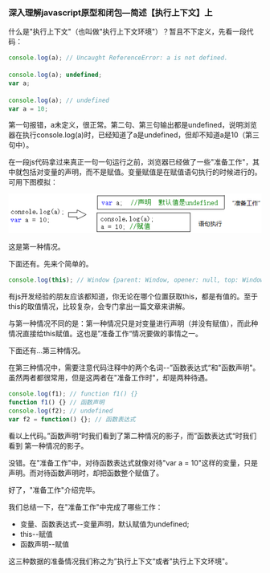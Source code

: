 ### 	深入理解javascript原型和闭包—简述【执行上下文】上

什么是"执行上下文"（也叫做"执行上下文环境"）？暂且不下定义，先看一段代码：

```javascript
console.log(a); // Uncaught ReferenceError: a is not defined.

console.log(a); undefined;
var a;

console.log(a); // undefined
var a = 10;
```

第一句报错，a未定义，很正常。第二句、第三句输出都是undefined，说明浏览器在执行console.log(a)时，已经知道了a是undefined，但却不知道a是10（第三句中）。

在一段js代码拿过来真正一句一句运行之前，浏览器已经做了一些"准备工作"，其中就包括对变量的声明，而不是赋值。变量赋值是在赋值语句执行的时候进行的。可用下图模拟：

![16f879b5b51541a1](../.vuepress/public/18201533471167122212312312.png)

这是第一种情况。

下面还有。先来个简单的。

```javascript
console.log(this); // Window {parent: Window, opener: null, top: Window, length: 3, frames: Window, …}
```

有js开发经验的朋友应该都知道，你无论在哪个位置获取this，都是有值的。至于this的取值情况，比较复杂，会专门拿出一篇文章来讲解。

与第一种情况不同的是：第一种情况只是对变量进行声明（并没有赋值），而此种情况直接给this赋值。这也是”准备工作“情况要做的事情之一。

下面还有...第三种情况。

在第三种情况中，需要注意代码注释中的两个名词--”函数表达式“和"函数声明"。虽然两者都很常用，但是这两者在"准备工作时"，却是两种待遇。

```javascript
console.log(f1); // function f1() {}
function f1() {} // 函数声明
console.log(f2); // undefined
var f2 = function() {}; // 函数表达式
```

看以上代码。”函数声明“时我们看到了第二种情况的影子，而”函数表达式“时我们看到 第一种情况的影子。

没错。在"准备工作"中，对待函数表达式就像对待"var a = 10"这样的变量，只是声明。而对待函数声明时，却把函数整个赋值了。

好了，"准备工作"介绍完毕。

我们总结一下，在"准备工作"中完成了哪些工作：

- 变量、函数表达式--变量声明，默认赋值为undefined;
- this--赋值
- 函数声明--赋值

这三种数据的准备情况我们称之为”执行上下文“或者"执行上下文环境"。